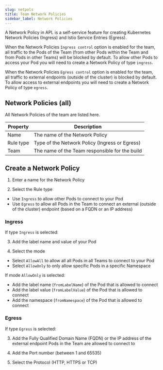 ```yaml
---
slug: netpols
title: Team Network Policies
sidebar_label: Network Policies
---
```


A Network Policy in APL is a self-service feature for creating Kubernetes Network Policies (Ingress) and Istio Service Entries (Egress).

When the Network Policies `Ingress control` option is enabled for the team, all traffic to the Pods of the Team (from other Pods within the Team and from Pods in other Teams) will be blocked by default. To allow other Pods to access your Pod you will need to create a Network Policy of type `ingress`.

When the Network Policies `Egress control` option is enabled for the team, all traffic to external endpoints (outside of the cluster) is blocked by default. To allow access to external endpoints you will need to create a Network Policy of type `egress`.

## Network Policies (all)

All Network Policies of the team are listed here.

| Property      | Description                                                     |
| ------------- | --------------------------------------------------------------- |
| Name          | The name of the Network Policy                                  |
| Rule type     | Type of the Network Policy (Ingress or Egress)                  |
| Team          | The name of the Team responsible for the build                  |

## Create a Network Policy

1. Enter a name for the Network Policy

2. Select the Rule type

- Use `Ingress` to allow other Pods to connect to your Pod
- Use `Egress` to allow all Pods in the Team to connect an external (outside of the cluster) endpoint (based on a FQDN or an IP address)

### Ingress

If type `Ingress` is selected:

3. Add the label name and value of your Pod

4. Select the mode

- Select `AllowAll` to allow all all Pods in all Teams to connect to your Pod
- Select `AllowOnly` to only allow specific Pods in a specific Namespace

If mode `AllowOnly` is selected:

- Add the label name (`fromLabelName`) of the Pod that is allowed to connect
- Add the label value (`fromLabelValue`) of the Pod that is allowed to connect
- Add the namespace (`fromNamespace`) of the Pod that is allowed to connect


### Egress

If type `Egress` is selected:

3. Add the Fully Qualified Domain Name (FQDN) or the IP address of the external endpoint Pods in the Team are allowed to connect to

4. Add the Port number (between 1 and 65535)

5. Select the Protocol (HTTP, HTTPS or TCP)




